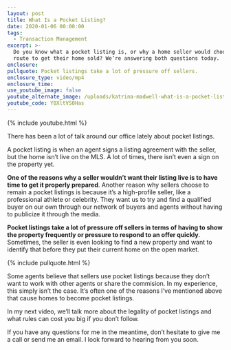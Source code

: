 ```yaml
---
layout: post
title: What Is a Pocket Listing?
date: 2020-01-06 00:00:00
tags:
  - Transaction Management
excerpt: >-
  Do you know what a pocket listing is, or why a home seller would choose this
  route to get their home sold? We’re answering both questions today.
enclosure:
pullquote: Pocket listings take a lot of pressure off sellers.
enclosure_type: video/mp4
enclosure_time:
use_youtube_image: false
youtube_alternate_image: /uploads/katrina-madwell-what-is-a-pocket-listing-youtube.jpg
youtube_code: Y8XltVS0Has
---
```


{% include youtube.html %}

There has been a lot of talk around our office lately about pocket listings.

A pocket listing is when an agent signs a listing agreement with the seller, but the home isn’t live on the MLS. A lot of times, there isn’t even a sign on the property yet.

**One of the reasons why a seller wouldn’t want their listing live is to have time to get it properly prepared**. Another reason why sellers choose to remain a pocket listings is because it’s a high-profile seller, like a professional athlete or celebrity. They want us to try and find a qualified buyer on our own through our network of buyers and agents without having to publicize it through the media.

**Pocket listings take a lot of pressure off sellers in terms of having to show the property frequently or pressure to respond to an offer quickly**. Sometimes, the seller is even looking to find a new property and want to identify that before they put their current home on the open market.

{% include pullquote.html %}

Some agents believe that sellers use pocket listings because they don’t want to work with other agents or share the commision. In my experience, this simply isn’t the case. It’s often one of the reasons I’ve mentioned above that cause homes to become pocket listings.

In my next video, we’ll talk more about the legality of pocket listings and what rules can cost you big if you don’t follow.

If you have any questions for me in the meantime, don’t hesitate to give me a call or send me an email. I look forward to hearing from you soon.